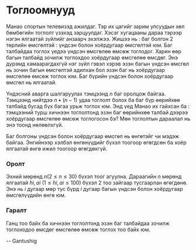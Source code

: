 ﻿Тоглоомнууд
============
Манао спортын телевизэд ажилдаг. Тэр их цагийг зарим улсуудын хөл бөмбөгийн тоглолт үзэхэд зарцуулдаг. Хэсэг хугацааны дараа тэрээр нэгэн ялгаатай зүйлийг анзаарч эхэлжээ.
Жишээ нь : баг болгон $2$ төрлийн өмсгөлтэй : үндсэн болон хоёрдугаар өмсгөлтэй юм. Баг талбайдаа тоглох үедээ үндсэн өмсгөлөө өмсөж тоглодог. Харин өөр багын талбайд зочилж тоглохдоо хоёрдугаар өмсгөлөө өмсдөг. Энэ дүрэмд хамаарагдахгүй нэг зүйл гэвэл хэрэв эзэн багын үндсэн өмсгөл нь зочин багын өмсгөлтэй адилхан бол эзэн баг нь хоёрдугаар өмсгөлөө өмсөж тоглох юм. Баг бүрийн үндсэн болон хоёрдугаар өмсгөл нь ялгаатай.

Үндэсний аварга шалгаруулах тэмцээнд $n$ баг оролцож байгаа. Тэмцээнд нийтдээ
$n•(n - 1)$ удаа тоглолт болох ба баг бүр өөрийхөө талбайд бусад бүх багаа урьж тоглох юм. Энд үед Манао их гайхсан ба : тэмцээний турш хичнээн тоглолтонд эзэн баг өөрийнхөө талбай дээрээ хоёрдугаар өмсгөлөө өмсөж тоглогосон бэ? Мөн тоглолтын дараалал нь энэ тоонд нөлөөлхгүй.

Баг болгоны үндсэн болон хоёрдугаар өмсгөл нь өнгөтэйг чи мэдэж байгаа. Энгийнээр хэлбэл өнгөнүүдийг бүхэл тоогоор өгөгдсөн ба хоёр ялгаатай өнгө ижил тоогоор өгөгдөхгүй.

### Оролт
Эхний мөрөнд $n (2 ≤ n ≤ 30)$ бүхэл тоог агуулна. Дараагийн $n$ мөрөнд ялгаатай $hi, ai$ $(1 ≤ hi, ai ≤ 100)$ бүхэл $2$ тоо зайгаар тусгаарлан өгөгдөнө. Энэ нь $i$ дугаар мөр тус бүрд $i$ дугаар багын үндсэн болон хоёрдугаар өмсгөлүүдийн өнгө юм.

### Гаралт
Ганц тоо байх ба хичнээн тоглолтонд эзэн баг талбайдаа зочилж тоглоходоо өмсдөг өмсгөлөө өмсөж тоглох тоо байх юм.

-- Gantushig
